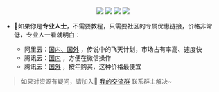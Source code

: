 <div align="center">
    <a href="https://github.com/zhaofeng092/python_auto_office"> <img src="https://badgen.net/badge/Github/%E7%A8%8B%E5%BA%8F%E5%91%98?icon=github&color=red"></a>
    <a href="https://mp.weixin.qq.com/s/xkZSp3606rTPN_JbLT3hSQ"> <img src="https://badgen.net/badge/follow/%E5%85%AC%E4%BC%97%E5%8F%B7?icon=rss&color=green"></a>
    <a href="https://space.bilibili.com/259649365"> <img src="https://badgen.net/badge/pick/B%E7%AB%99?icon=dependabot&color=blue"></a>
    <a href="https://mp.weixin.qq.com/s/wx-JkgOUoJhb-7ZESxl93w"> <img src="https://badgen.net/badge/join/%E4%BA%A4%E6%B5%81%E7%BE%A4?icon=atom&color=yellow"></a>
</div>






- 🚀如果你是**专业人士**，不需要教程，只需要社区的专属优惠链接，价格非常低，专业人一看就明白：

  - 阿里云：[国内、国外](https://www.aliyun.com/minisite/goods?taskPkg=1111ydsrwb&pkgSid=62783&recordId=1403565&userCode=t6duaoe1)  ，传说中的飞天计划，市场占有率高、速度快
  - 腾讯云：[国内](https://cloud.tencent.com/act/cps/redirect?redirect=1040&cps_key=ca76be5a2293ba3906d6d5407aea15ee&from=console) ，方便在微信操作
  - 腾讯云：[国外](https://cloud.tencent.com/act/cps/redirect?redirect=1068&cps_key=ca76be5a2293ba3906d6d5407aea15ee&from=console) ，按年购买，这种价格最便宜

> 如果对资源有疑问，请加入🚸 [我的交流群](https://mp.weixin.qq.com/s/wx-JkgOUoJhb-7ZESxl93w) 联系群主解决~


